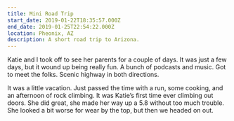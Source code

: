 ```yaml
---
title: Mini Road Trip
start_date: 2019-01-22T18:35:57.000Z
end_date: 2019-01-25T22:54:22.000Z
location: Pheonix, AZ
description: A short road trip to Arizona.
---
```


Katie and I took off to see her parents for a couple of days. It was just a few
days, but it wound up being really fun. A bunch of podcasts and music. Got to
meet the folks. Scenic highway in both directions.

It was a little vacation. Just passed the time with a run, some cooking, and an
afternoon of rock climbing. It was Katie’s first time ever climbing out doors. She did great, she made her way up a 5.8 without too much trouble. She looked a bit worse for wear by the top, but then we headed on out. 
